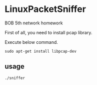# LinuxPacketSniffer
BOB 5th network homework

First of all, you need to install pcap library.

Execute below command.

`sudo apt-get install libpcap-dev`

## usage

`./sniffer`
